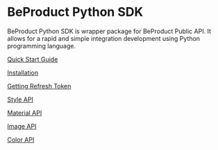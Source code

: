 # BeProduct Python SDK

BeProduct Python SDK is wrapper package for BeProduct Public API.
It allows for a rapid and simple integration development using Python programming language.


[Quick Start Guide](./001-quick-start-guide.md)

[Installation](./002-install.md)

[Getting Refresh Token](./003-getting-refresh-token.md)

[Style API](./040-style-api.md)

[Material API](./050-material-api.md)

[Image API](./060-image-api.md)

[Color API](./070-color-api.md)
